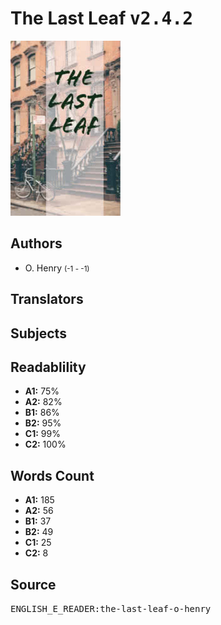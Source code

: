 # The Last Leaf <kbd>v2.4.2</kbd>

![](./cover.medium.jpg "")

## Authors


 - O. Henry <small>(-1 - -1)</small>

## Translators



## Subjects



## Readablility


 - **A1:** 75%
 - **A2:** 82%
 - **B1:** 86%
 - **B2:** 95%
 - **C1:** 99%
 - **C2:** 100%

## Words Count


 - **A1:** 185
 - **A2:** 56
 - **B1:** 37
 - **B2:** 49
 - **C1:** 25
 - **C2:** 8

## Source


<kbd>ENGLISH_E_READER:the-last-leaf-o-henry</kbd>
